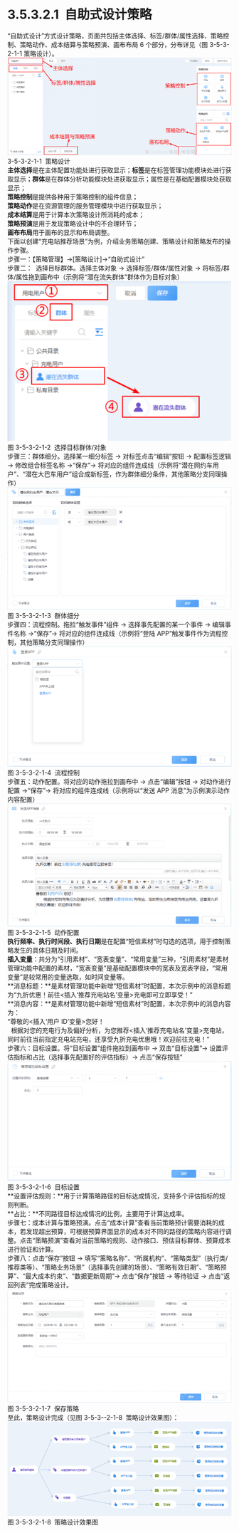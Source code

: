 # 3.5.3.2.1  自助式设计策略

“自助式设计”方式设计策略，页面共包括主体选择、标签/群体/属性选择、策略控制、策略动作、成本结算与策略预演、画布布局 6 个部分，分布详见（图 3-5-3-2-1-1 策略设计）。<br />![](<../../assets/images/(276).png#height=174&width=401>)<br />3-5-3-2-1-1  策略设计<br />**主体选择**是在主体配置功能处进行获取显示；**标签**是在标签管理功能模块处进行获取显示；**群体**是在群体分析功能模块处进获取显示；属性是在基础配置模块处获取显示；<br />**策略控制**是提供各种用于策略控制的组件信息；<br />**策略动作**是在资源管理的服务管理模块中进行获取显示；<br />**成本结算**是用于计算本次策略设计所消耗的成本；<br />**策略预演**是用于发现策略设计中的不合理环节；<br />**画布布局**用于画布的显示和布局调整。<br />下面以创建“充电站推荐场景”为例，介绍业务策略创建、策略设计和策略发布的操作步骤。<br />步骤一：【策略管理】→[策略设计]→“自助式设计”<br />步骤二：  选择目标群体。选择主体对象 → 选择标签/群体/属性对象 → 将标签/群体/属性拖到画布中（示例将“潜在流失群体”群体作为目标对象）<br />![](<../../assets/images/(277).png#height=200&width=280>)<br />图 3-5-3-2-1-2  选择目标群体/对象<br />步骤三：群体细分。选择某一细分标签 → 对标签点击“编辑”按钮 → 配置标签逻辑 → 修改组合标签名称 →“保存”→ 将对应的组件连成线（示例将“潜在网约车用户”、“潜在大巴车用户”组合成新标签，作为群体细分条件，其他策略分支同理操作）<br />![](<../../assets/images/(278).png#height=226&width=413>)<br />图 3-5-3-2-1-3  群体细分<br />步骤四：流程控制。拖拉“触发事件”组件 → 选择事先配置的某一个事件 → 编辑事件名称 →“保存”→ 将对应的组件连成线（示例将“登陆 APP”触发事件作为流程控制，其他策略分支同理操作）<br />![](<../../assets/images/(279).png#height=188&width=351>)<br />图 3-5-3-2-1-4  流程控制<br />步骤五：动作配置。将对应的动作拖拉到画布中 → 点击“编辑”按钮 → 对动作进行配置 →“保存”→ 将对应的组件连成线（示例将以“发送 APP 消息”为示例演示动作内容配置）<br />![](<../../assets/images/(280).png#height=225&width=411>)<br />图 3-5-3-2-1-5  动作配置<br />**执行频率、执行时间段、执行日期**是在配置“短信素材”时勾选的选项，用于控制策略发生的具体日期及时间。<br />**插入变量**：共分为“引用素材”、“宽表变量”、“常用变量”三种，“引用素材”是素材管理功能中配置的素材，“宽表变量”是基础配置模块中的宽表及宽表字段，“常用变量”是较常用的变量选取，如时间变量等。<br />**消息标题：**是素材管理功能中新增“短信素材”时配置，本次示例中的消息标题为“九折优惠！前往<插入‘推荐充电站名’变量>充电即可立即享受！”<br />**消息内容：**是素材管理功能中新增“短信素材”时配置，本次示例中的消息内容为：<br />“尊敬的<插入‘用户 ID’变量>您好！<br />  根据对您的充电行为及偏好分析，为您推荐<插入‘推荐充电站名’变量>充电站，同时前往当前指定充电站充电，还享受九折充电优惠哦！欢迎前往充电！”<br />步骤六：目标设置。将“目标设置”组件拖拉到画布中 → 双击“目标设置”→ 设置评估指标和占比（选择事先配置好的评估指标）→ 点击“保存按钮”<br />![](<../../assets/images/(281).png#height=200&width=374>)<br />图 3-5-3-2-1-6  目标设置<br />**设置评估规则：**用于计算策略路径的目标达成情况，支持多个评估指标的规则判断。<br />**占比：**不同路径目标达成情况的比例，主要用于计算达成率。<br />步骤七：成本计算与策略预演。点击“成本计算”查看当前策略预计需要消耗的成本，若发现超出预算，可根据预算界面显示的成本对不同的路径的策略内容进行调整。点击“策略预演”查看对当前策略的规则、动作接口、预估目标群体、预算成本进行验证和计算。<br />步骤八：点击“保存”按钮 → 填写“策略名称”、“所属机构”、“策略类型”（执行类/推荐类等）、“策略业务场景”（选择事先创建的场景）、“策略有效日期”、“策略预算”、“最大成本约束”、“数据更新周期”→ 点击“保存”按钮 → 等待验证 → 点击“返回列表”完成策略设计。<br />![](<../../assets/images/(282).png#height=203&width=401>)<br />图 3-5-3-2-1-7  保存策略<br />至此，策略设计完成（见图 3-5-3--2-1-8  策略设计效果图）：<br />![](<../../assets/images/(283).png#height=173&width=413>)<br />图 3-5-3-2-1-8  策略设计效果图
<a name="FmLvB"></a>